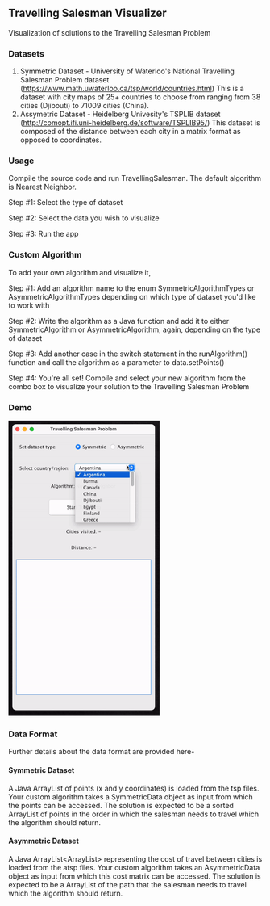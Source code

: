 ## Travelling Salesman Visualizer

Visualization of solutions to the Travelling Salesman Problem

### Datasets
1. Symmetric Dataset - University of Waterloo's National Travelling Salesman Problem dataset (https://www.math.uwaterloo.ca/tsp/world/countries.html)
This is a dataset with city maps of 25+ countries to choose from ranging from 38 cities (Djibouti) to 71009 cities (China).
2. Assymetric Dataset - Heidelberg Univesity's TSPLIB dataset (http://comopt.ifi.uni-heidelberg.de/software/TSPLIB95/)
This dataset is composed of the distance between each city in a matrix format as opposed to coordinates.

### Usage
Compile the source code and run TravellingSalesman. The default algorithm is Nearest Neighbor.

Step #1: Select the type of dataset

Step #2: Select the data you wish to visualize

Step #3: Run the app

### Custom Algorithm
To add your own algorithm and visualize it, 

Step #1: Add an algorithm name to the enum SymmetricAlgorithmTypes or AsymmetricAlgorithmTypes depending on which type of dataset you'd like to work with

Step #2: Write the algorithm as a Java function and add it to either SymmetricAlgorithm or AsymmetricAlgorithm, again, depending on the type of dataset

Step #3: Add another case in the switch statement in the runAlgorithm() function and call the algorithm as a parameter to data.setPoints()

Step #4: You're all set! Compile and select your new algorithm from the combo box to visualize your solution to the Travelling Salesman Problem

### Demo

![demo](assets/demo.gif)

### Data Format
Further details about the data format are provided here-
#### Symmetric Dataset
A Java ArrayList of points (x and y coordinates) is loaded from the tsp files. Your custom algorithm takes a SymmetricData object as input from which the points can be accessed. The solution is expected to be a sorted ArrayList of points in the order in which the salesman needs to travel which the algorithm should return.

#### Asymmetric Dataset
A Java ArrayList<ArrayList<Integer>> representing the cost of travel between cities is loaded from the atsp files. Your custom algorithm takes an AsymmetricData object as input from which this cost matrix can be accessed. The solution is expected to be a ArrayList of the path that the salesman needs to travel which the algorithm should return.
